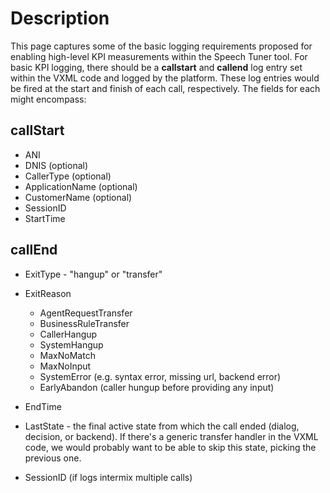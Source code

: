 # Description

This page captures some of the basic logging requirements proposed for enabling high-level KPI measurements within the Speech Tuner tool.  For basic KPI logging, there should be a **callstart** and **callend** log entry set within the VXML code and logged by the platform.  These log entries would be fired at the start and finish of each call, respectively.  The fields for each might encompass:

## callStart 

  * ANI
  * DNIS (optional)
  * CallerType (optional)
  * ApplicationName (optional)
  * CustomerName (optional)
  * SessionID
  * StartTime



## callEnd

  * ExitType - "hangup" or "transfer"
  * ExitReason
    * AgentRequestTransfer
    * BusinessRuleTransfer
    * CallerHangup
    * SystemHangup
    * MaxNoMatch
    * MaxNoInput
    * SystemError (e.g. syntax error, missing url, backend error)
    * EarlyAbandon (caller hungup before providing any input)


  * EndTime
  * LastState - the final active state from which the call ended (dialog, decision, or backend).  If there's a generic transfer handler in the VXML code, we would probably want to be able to skip this state, picking the previous one.
  * SessionID (if logs intermix multiple calls)



 
